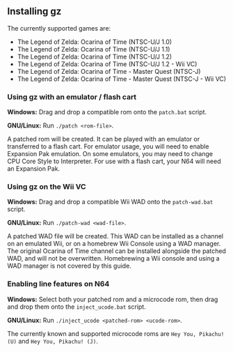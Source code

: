 ## Installing gz
The currently supported games are:

-   The Legend of Zelda: Ocarina of Time (NTSC-U/J 1.0)
-   The Legend of Zelda: Ocarina of Time (NTSC-U/J 1.1)
-   The Legend of Zelda: Ocarina of Time (NTSC-U/J 1.2)
-   The Legend of Zelda: Ocarina of Time (NTSC-U/J 1.2 - Wii VC)
-   The Legend of Zelda: Ocarina of Time - Master Quest (NTSC-J)
-   The Legend of Zelda: Ocarina of Time - Master Quest (NTSC-J - Wii VC)

### Using gz with an emulator / flash cart
**Windows:** Drag and drop a compatible rom onto the `patch.bat` script.

**GNU/Linux:** Run `./patch <rom-file>`.

A patched rom will be created. It can be played with an emulator or transferred
to a flash cart. For emulator usage, you will need to enable Expansion Pak
emulation. On some emulators, you may need to change CPU Core Style to
Interpreter. For use with a flash cart, your N64 will need an Expansion Pak.

### Using gz on the Wii VC
**Windows:** Drag and drop a compatible Wii WAD onto the `patch-wad.bat`
script.

**GNU/Linux:** Run `./patch-wad <wad-file>`.

A patched WAD file will be created.
This WAD can be installed as a channel on an emulated Wii, or on a homebrew Wii
Console using a WAD manager. The original Ocarina of Time channel can be
installed alongside the patched WAD, and will not be overwritten. Homebrewing a
Wii console and using a WAD manager is not covered by this guide.

### Enabling line features on N64
**Windows:** Select both your patched rom and a microcode rom, then drag and
drop them onto the `inject_ucode.bat` script.

**GNU/Linux:** Run `./inject_ucode <patched-rom> <ucode-rom>`.

The currently known and supported microcode roms are `Hey You, Pikachu! (U)`
and `Hey You, Pikachu! (J)`.
